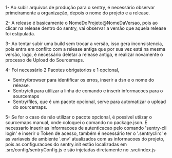 1- Ao subir arquivos de produção para o sentry, é necessário observar primeiramente a organização, depois o nome do projeto e a release.

2- A release é basicamente o NomeDoProjeto@NomeDaVersao, pois ao clicar na release dentro do sentry, vai observar a versão que aquela release foi estipulada.

3- Ao tentar subir uma build sem trocar a versão, isso gera inconsistencia, pois entra em conflito com a release antiga que por sua vez está na mesma versão, logo, é necessário deletar a release antiga, e realizar novamente o processo de Upload do Sourcemaps.

4- Foi necessário 2 Pacotes obrigatorios e 1 opcional, 
  - Sentry/browser para identificar os erros, inserir a dsn e o nome do release.
  - Sentry/cli para utilizar a linha de comando e inserir informacoes para o sourcemaps
  - Sentry/files, que é um pacote opcional, serve para automatizar o upload do sourcemaps.

5- Se for o caso de não utilizar o pacote opcional, é possivel utiizar o sourcemaps manual, onde coloquei o comando no package.json. É necessario inserir as informacoes de autenticacao pelo comando 'sentry-cli login' e inserir o Token de acesso, também é necessário ter o '.sentryclirc' e as variaveis de ambiente '.env' atualizados com as informacoes do projeto, pois as configuracoes do sentry.init estão localizadas em .src/config/sentryConfig.js e são injetadas diretamente no .src/index.js